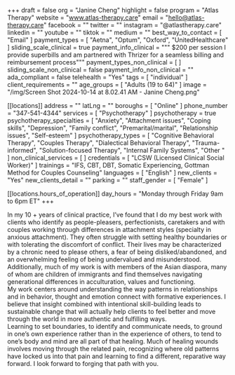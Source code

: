+++
draft = false
org = "Janine Cheng"
highlight = false
program = "Atlas Therapy"
website = "www.atlas-therapy.care"
email = "hello@atlas-therapy.care"
facebook = ""
twitter = ""
instagram = "@atlastherapy.care"
linkedin = ""
youtube = ""
tiktok = ""
medium = ""
best_way_to_contact = [ "Email" ]
payment_types = [ "Aetna", "Optum", "Oxford", "UnitedHealthcare" ]
sliding_scale_clinical = true
payment_info_clinical = """
$200 per session
I provide superbills and am partnered with Thrizer for a seamless billing and reimbursement process"""
payment_types_non_clinical = [ ]
sliding_scale_non_clinical = false
payment_info_non_clinical = ""
ada_compliant = false
telehealth = "Yes"
tags = [ "individual" ]
client_requirements = ""
age_groups = [ "Adults (19 to 64)" ]
image = "/img/Screen Shot 2024-10-14 at 8.02.41 AM - Janine Cheng.png"

[[locations]]
address = ""
latLng = ""
boroughs = [ "Online" ]
phone_number = "347-541-4344"
services = [ "Psychotherapy" ]
psychotherapy = true
psychotherapy_specialties = [
  "Anxiety",
  "Attachment issues",
  "Coping skills",
  "Depression",
  "Family conflict",
  "Premarital/marital",
  "Relationship issues",
  "Self-esteem"
]
psychotherapy_types = [
  "Cognitive Behavioral Therapy",
  "Couples Therapy",
  "Dialectical Behavioral Therapy",
  "Trauma-informed",
  "Solution-focused Therapy",
  "Internal Family Systems",
  "Other "
]
non_clinical_services = [ ]
credentials = [ "LCSW (Licensed Clinical Social Worker)" ]
trainings = "IFS, CBT, DBT, Somatic Experiencing, Gottman Method for Couples Counseling"
languages = [ "English" ]
new_clients = "Yes"
new_clients_detail = ""
parking = ""
staff_gender = [ "Female" ]

  [[locations.hours_of_operation]]
  day_hours = "Monday through Friday 9am to 6pm ET"
+++


In my 10 + years of clinical practice, I’ve found that I do my best work with clients who identify as people-pleasers, perfectionists, caretakers and with couples working through differences in attachment styles (specialty in anxious attachment). They often struggle with setting healthy boundaries or with tolerating the discomfort of conflict. Their lives may be characterized by a chronic need to please others, a fear of being disliked/abandoned, and an overwhelming feeling of being undervalued and misunderstood. <br>
Additionally, much of my work is with members of the Asian diaspora, many of whom are children of immigrants and find themselves navigating generational differences in acculturation, values and functioning. <br>
My work centers around understanding the way patterns in relationships and in behavior, thought and emotion connect with  formative experiences. I believe that insight combined with intentional skill-building leads to sustainable change that will actually help clients to feel better and move through the world in more authentic and fulfilling ways. <br>
Learning to set boundaries, to identify and communicate needs, to ground in one’s own experience rather than in the experience of others, to tend to one’s body and mind are all part of that healing.  Much of healing wounds involves moving through the related pain, recognizing where old patterns have locked us into that pain and learning to find a different, reparative way forward. I look forward to forging that path with you. <br>
